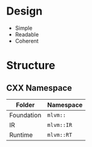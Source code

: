 # Design

* Simple
* Readable
* Coherent

# Structure

## CXX Namespace

| Folder     | Namespace   |
| ---------- | ----------- |
| Foundation | `mlvm::`    |
| IR         | `mlvm::IR`  |
| Runtime    | `mlvm::RT`  |

